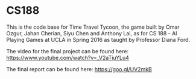 # CS188

This is the code base for Time Travel Tycoon, the game built by Omar Ozgur, Jahan Cherian, Siyu Chen and Anthony Lai, as for CS 188 - AI Playing Games at UCLA in Spring 2016 as taught by Professor Diana Ford.

The video for the final project can be found here: https://www.youtube.com/watch?v=_V2aTiuYLu4

The final report can be found here: https://goo.gl/UV2mkB
